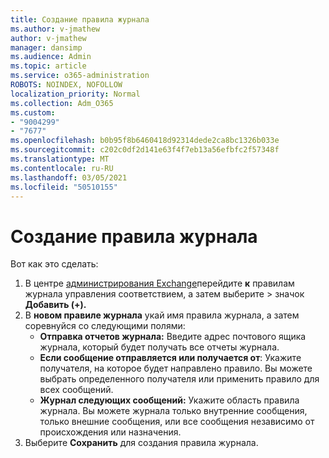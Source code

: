 ```yaml
---
title: Создание правила журнала
ms.author: v-jmathew
author: v-jmathew
manager: dansimp
ms.audience: Admin
ms.topic: article
ms.service: o365-administration
ROBOTS: NOINDEX, NOFOLLOW
localization_priority: Normal
ms.collection: Adm_O365
ms.custom:
- "9004299"
- "7677"
ms.openlocfilehash: b0b95f8b6460418d92314dede2ca8bc1326b033e
ms.sourcegitcommit: c202c0df2d141e63f4f7eb13a56efbfc2f57348f
ms.translationtype: MT
ms.contentlocale: ru-RU
ms.lasthandoff: 03/05/2021
ms.locfileid: "50510155"
---
```

# <a name="create-a-journal-rule"></a>Создание правила журнала

Вот как это сделать:

1. В центре [администрирования Exchange](https://go.microsoft.com/fwlink/p/?linkid=2059104)перейдите **к** правилам журнала управления соответствием, а затем выберите  >  значок **Добавить (+).**
2. В **новом правиле журнала** укай имя правила журнала, а затем соревнуйся со следующими полями:  
    - **Отправка отчетов журнала:** Введите адрес почтового ящика журнала, который будет получать все отчеты журнала.  
    - **Если сообщение отправляется или получается от**: Укажите получателя, на которое будет направлено правило. Вы можете выбрать определенного получателя или применить правило для всех сообщений.  
    - **Журнал следующих сообщений:** Укажите область правила журнала. Вы можете журнала только внутренние сообщения, только внешние сообщения, или все сообщения независимо от происхождения или назначения.
3. Выберите **Сохранить** для создания правила журнала.
